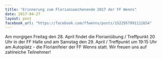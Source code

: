 ```yaml
---
title: "Erinnerung zum Florianiwochenende 2017 der FF Wenns"
date: 2017-04-27
layout: post
facebook_url: "https://facebook.com/ffwenns/posts/1522957991112654"
---
```


Am morgigen Freitag den 28. April findet die Florianiübung / Treffpunkt 20 Uhr in der FF Halle und am Samstag den 29. April / Treffpunkt um 19:15 Uhr am Autoplatz - die Florianifeier der FF Wenns statt. Wir freuen uns auf zahlreiche Teilnehmer!